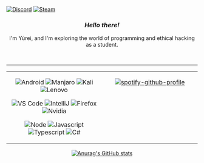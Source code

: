 [![Discord](https://img.shields.io/badge/Discord-121212?style=social&logo=discord)](https://discord.com/users/653082608871276584)
[![Steam](https://img.shields.io/badge/steam-121212?style=social&logo=steam)](https://steamcommunity.com/id/yurei_dll)

<div align="center">
    <!-- I kinda hacked MD here lol -->
    <div>
</div>

### **_Hello there!_**

I'm Yūrei, and I'm exploring the world of programming and ethical hacking as a student.

<br/>

---


<!-- It looked better in the VS Code preview... -->
<table><tr><td valign="top" width="50%">
<div align="center">  

![Android](https://img.shields.io/badge/Android-05150C?style=flat-square&logo=android)
![Manjaro](https://img.shields.io/badge/Manjaro-121212?style=flat-square&logo=manjaro)
![Kali](https://img.shields.io/badge/Kali%20Linux-fdfdfc?style=flat-square&logo=kali-linux)
![Lenovo](https://img.shields.io/badge/Lenovo-E2231A?style=flat-square&logo=lenovo)


![VS Code](https://img.shields.io/badge/-VS%20Code-007ACC?style=flat-square&logo=visual-studio-code)
![IntelliJ](https://img.shields.io/badge/-IntelliJ%20IDEA-121212?style=flat-square&logo=jetbrains)
![Firefox](https://img.shields.io/badge/Firefox-121212?style=flat-square&logo=firefox)
![Nvidia](https://img.shields.io/badge/Nvidia-121212?style=flat-square&logo=nvidia)

![Node](https://img.shields.io/badge/Node%2ejs-121212?style=flat-square&logo=node%2ejs)
![Javascript](https://img.shields.io/badge/Javascript-121212?style=flat-square&logo=javascript)
![Typescript](https://img.shields.io/badge/Typescript-121212?style=flat-square&logo=typescript)
![C#](https://img.shields.io/badge/C%23-121212?style=flat-square&logo=c-sharp)

</div>
</td><td valign="top" width="50%">


<div align="center">  

[![spotify-github-profile](https://spotify-github-profile.vercel.app/api/view?uid=enu8m1q6ipzow1l1lh2coc33p&cover_image=true&theme=natemoo-re&bar_color=675df4&bar_color_cover=false)](https://github.com/kittinan/spotify-github-profile)
</div>
</td></tr></table>  

[![Anurag's GitHub stats](https://github-readme-stats.vercel.app/api?username=yurei-dll&hide_title=true&show_icons=true&theme=dark&border_color=2f363e&icon_color=675df4)](https://github.com/anuraghazra/github-readme-stats)


</div>

